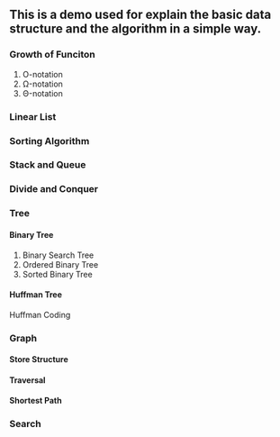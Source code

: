 ## This is a demo used for explain the basic data structure and the algorithm in a simple way.

### Growth of Funciton
1. O-notation
2. Ω-notation
3. Θ-notation

### Linear List

### Sorting Algorithm

### Stack and Queue

### Divide and Conquer

### Tree

#### Binary Tree
1. Binary Search Tree
2. Ordered Binary Tree
3. Sorted Binary Tree

#### Huffman Tree

Huffman Coding

### Graph

#### Store Structure

#### Traversal

#### Shortest Path

### Search
